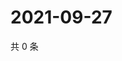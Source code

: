 # 2021-09-27

共 0 条

<!-- BEGIN WEIBO -->
<!-- 最后更新时间 Mon Sep 27 2021 03:06:52 GMT+0800 (China Standard Time) -->

<!-- END WEIBO -->
